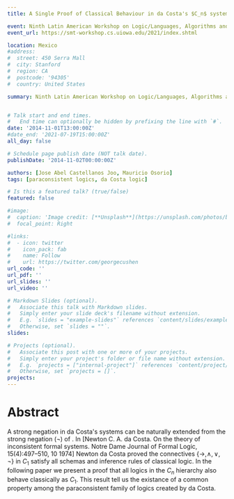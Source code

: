 ```yaml
---
title: A Single Proof of Classical Behaviour in da Costa's $C_n$ systems

event: Ninth Latin American Workshop on Logic/Languages, Algorithms and New Methods of Reasoning LANMR
event_url: https://smt-workshop.cs.uiowa.edu/2021/index.shtml

location: Mexico
#address:
#  street: 450 Serra Mall
#  city: Stanford
#  region: CA
#  postcode: '94305'
#  country: United States

summary: Ninth Latin American Workshop on Logic/Languages, Algorithms and New Methods of Reasoning LANMR


# Talk start and end times.
#   End time can optionally be hidden by prefixing the line with `#`.
date: '2014-11-01T13:00:00Z'
#date_end: '2021-07-19T15:00:00Z'
all_day: false

# Schedule page publish date (NOT talk date).
publishDate: '2014-11-02T00:00:00Z'

authors: [Jose Abel Castellanos Joo, Mauricio Osorio]
tags: [paraconsistent logics, da Costa logic]

# Is this a featured talk? (true/false)
featured: false

#image:
#  caption: 'Image credit: [**Unsplash**](https://unsplash.com/photos/bzdhc5b3Bxs)'
#  focal_point: Right

#links:
#  - icon: twitter
#    icon_pack: fab
#    name: Follow
#    url: https://twitter.com/georgecushen
url_code: ''
url_pdf: ''
url_slides: ''
url_video: ''

# Markdown Slides (optional).
#   Associate this talk with Markdown slides.
#   Simply enter your slide deck's filename without extension.
#   E.g. `slides = "example-slides"` references `content/slides/example-slides.md`.
#   Otherwise, set `slides = ""`.
slides:

# Projects (optional).
#   Associate this post with one or more of your projects.
#   Simply enter your project's folder or file name without extension.
#   E.g. `projects = ["internal-project"]` references `content/project/deep-learning/index.md`.
#   Otherwise, set `projects = []`.
projects:
---
```


# Abstract

A strong negation in da Costa's systems can be 
naturally extended from the strong negation 
(¬) of . In [Newton C. A. da Costa. On the theory of 
inconsistent formal systems. Notre Dame Journal of Formal 
Logic, 15(4):497–510, 10 1974] Newton da Costa 
proved the connectives $\{\rightarrow, \land, \lor, \neg\}$ in $C_1$ 
satisfy all schemas and 
inference rules of classical logic. In the following paper 
we present a proof that all logics in the $C_n$ hierarchy 
also behave classically as $C_1$. 
This result tell us the existance of a common property among 
the paraconsistent family of logics created by da Costa.
